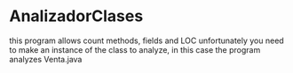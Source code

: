 # AnalizadorClases
this program allows count methods, fields and LOC 
unfortunately you need to make an instance of the class to analyze, in this case the program analyzes Venta.java 
